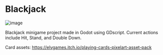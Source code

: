 # Blackjack

![image](https://github.com/user-attachments/assets/21871488-66b2-46ec-96c0-15d257197b04)



Blackjack minigame project made in Godot using GDscript.
Current actions include Hit, Stand, and Double Down.



Card assets: https://elvgames.itch.io/playing-cards-pixelart-asset-pack
